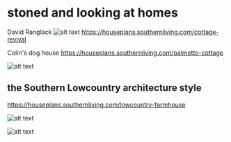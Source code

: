 # stoned and looking at homes


David Ranglack
![alt text](image.png)
https://houseplans.southernliving.com/cottage-revival



Colin's dog house
https://houseplans.southernliving.com/palmetto-cottage

![alt text](image-1.png)

## the Southern Lowcountry architecture style 

https://houseplans.southernliving.com/lowcountry-farmhouse

![alt text](image-2.png)

![alt text](image-3.png)
